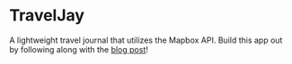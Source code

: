 # TravelJay

A lightweight travel journal that utilizes the Mapbox API. Build this app out by following along with the [blog post](./blog_post/post.md)!
